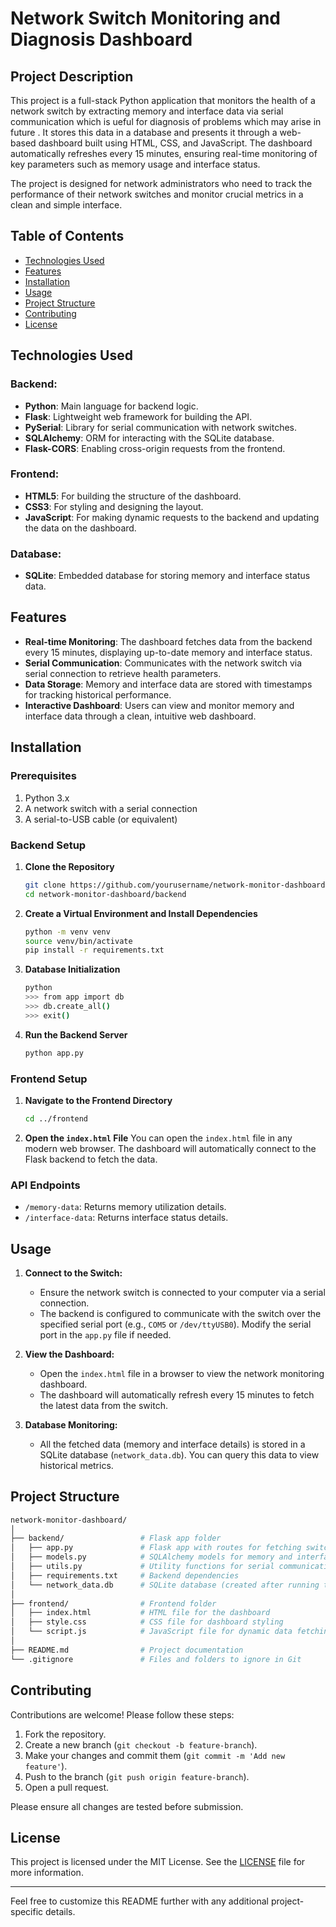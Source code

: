 

# Network Switch Monitoring and Diagnosis Dashboard

## Project Description

This project is a full-stack Python application that monitors the health of a network switch by extracting memory and interface data via serial communication which is ueful for diagnosis of problems which may arise in future . It stores this data in a database and presents it through a web-based dashboard built using HTML, CSS, and JavaScript. The dashboard automatically refreshes every 15 minutes, ensuring real-time monitoring of key parameters such as memory usage and interface status.

The project is designed for network administrators who need to track the performance of their network switches and monitor crucial metrics in a clean and simple interface.

## Table of Contents

- [Technologies Used](#technologies-used)
- [Features](#features)
- [Installation](#installation)
- [Usage](#usage)
- [Project Structure](#project-structure)
- [Contributing](#contributing)
- [License](#license)

## Technologies Used

### Backend:

- **Python**: Main language for backend logic.
- **Flask**: Lightweight web framework for building the API.
- **PySerial**: Library for serial communication with network switches.
- **SQLAlchemy**: ORM for interacting with the SQLite database.
- **Flask-CORS**: Enabling cross-origin requests from the frontend.

### Frontend:

- **HTML5**: For building the structure of the dashboard.
- **CSS3**: For styling and designing the layout.
- **JavaScript**: For making dynamic requests to the backend and updating the data on the dashboard.

### Database:

- **SQLite**: Embedded database for storing memory and interface status data.

## Features

- **Real-time Monitoring**: The dashboard fetches data from the backend every 15 minutes, displaying up-to-date memory and interface status.
- **Serial Communication**: Communicates with the network switch via serial connection to retrieve health parameters.
- **Data Storage**: Memory and interface data are stored with timestamps for tracking historical performance.
- **Interactive Dashboard**: Users can view and monitor memory and interface data through a clean, intuitive web dashboard.
  
## Installation

### Prerequisites

1. Python 3.x
2. A network switch with a serial connection
3. A serial-to-USB cable (or equivalent)

### Backend Setup

1. **Clone the Repository**
   ```bash
   git clone https://github.com/yourusername/network-monitor-dashboard.git
   cd network-monitor-dashboard/backend
   ```

2. **Create a Virtual Environment and Install Dependencies**
   ```bash
   python -m venv venv
   source venv/bin/activate
   pip install -r requirements.txt
   ```

3. **Database Initialization**
   ```bash
   python
   >>> from app import db
   >>> db.create_all()
   >>> exit()
   ```

4. **Run the Backend Server**
   ```bash
   python app.py
   ```

### Frontend Setup

1. **Navigate to the Frontend Directory**
   ```bash
   cd ../frontend
   ```

2. **Open the `index.html` File**
   You can open the `index.html` file in any modern web browser. The dashboard will automatically connect to the Flask backend to fetch the data.

### API Endpoints

- `/memory-data`: Returns memory utilization details.
- `/interface-data`: Returns interface status details.

## Usage

1. **Connect to the Switch:**
   - Ensure the network switch is connected to your computer via a serial connection.
   - The backend is configured to communicate with the switch over the specified serial port (e.g., `COM5` or `/dev/ttyUSB0`). Modify the serial port in the `app.py` file if needed.

2. **View the Dashboard:**
   - Open the `index.html` file in a browser to view the network monitoring dashboard.
   - The dashboard will automatically refresh every 15 minutes to fetch the latest data from the switch.

3. **Database Monitoring:**
   - All the fetched data (memory and interface details) is stored in a SQLite database (`network_data.db`). You can query this data to view historical metrics.

## Project Structure

```bash
network-monitor-dashboard/
│
├── backend/                 # Flask app folder
│   ├── app.py               # Flask app with routes for fetching switch data
│   ├── models.py            # SQLAlchemy models for memory and interface data
│   ├── utils.py             # Utility functions for serial communication and data parsing
│   ├── requirements.txt     # Backend dependencies
│   └── network_data.db      # SQLite database (created after running the app)
│
├── frontend/                # Frontend folder
│   ├── index.html           # HTML file for the dashboard
│   ├── style.css            # CSS file for dashboard styling
│   └── script.js            # JavaScript file for dynamic data fetching and display
│
├── README.md                # Project documentation
└── .gitignore               # Files and folders to ignore in Git
```

## Contributing

Contributions are welcome! Please follow these steps:

1. Fork the repository.
2. Create a new branch (`git checkout -b feature-branch`).
3. Make your changes and commit them (`git commit -m 'Add new feature'`).
4. Push to the branch (`git push origin feature-branch`).
5. Open a pull request.

Please ensure all changes are tested before submission.

## License

This project is licensed under the MIT License. See the [LICENSE](LICENSE) file for more information.

---

Feel free to customize this README further with any additional project-specific details.
